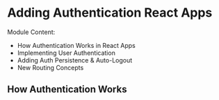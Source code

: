 # Adding Authentication React Apps
Module Content:
* How Authentication Works in React Apps
* Implementing User Authentication
* Adding Auth Persistence & Auto-Logout
* New Routing Concepts

## How Authentication Works